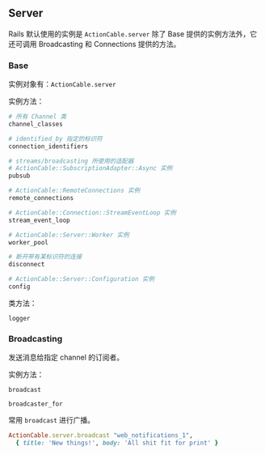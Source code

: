## Server

Rails 默认使用的实例是 `ActionCable.server` 除了 Base 提供的实例方法外，它还可调用 Broadcasting 和 Connections 提供的方法。

### Base

实例对象有：`ActionCable.server`

实例方法：

```ruby
# 所有 Channel 类
channel_classes

# identified_by 指定的标识符
connection_identifiers

# streams/broadcasting 所使用的适配器
# ActionCable::SubscriptionAdapter::Async 实例
pubsub

# ActionCable::RemoteConnections 实例
remote_connections

# ActionCable::Connection::StreamEventLoop 实例
stream_event_loop

# ActionCable::Server::Worker 实例
worker_pool

# 断开带有某标识符的连接
disconnect
```

```ruby
# ActionCable::Server::Configuration 实例
config
```

类方法：

```
logger
```

### Broadcasting

发送消息给指定 channel 的订阅者。

实例方法：

```
broadcast

broadcaster_for
```

常用 `broadcast` 进行广播。

```ruby
ActionCable.server.broadcast "web_notifications_1",
  { title: 'New things!', body: 'All shit fit for print' }
```
